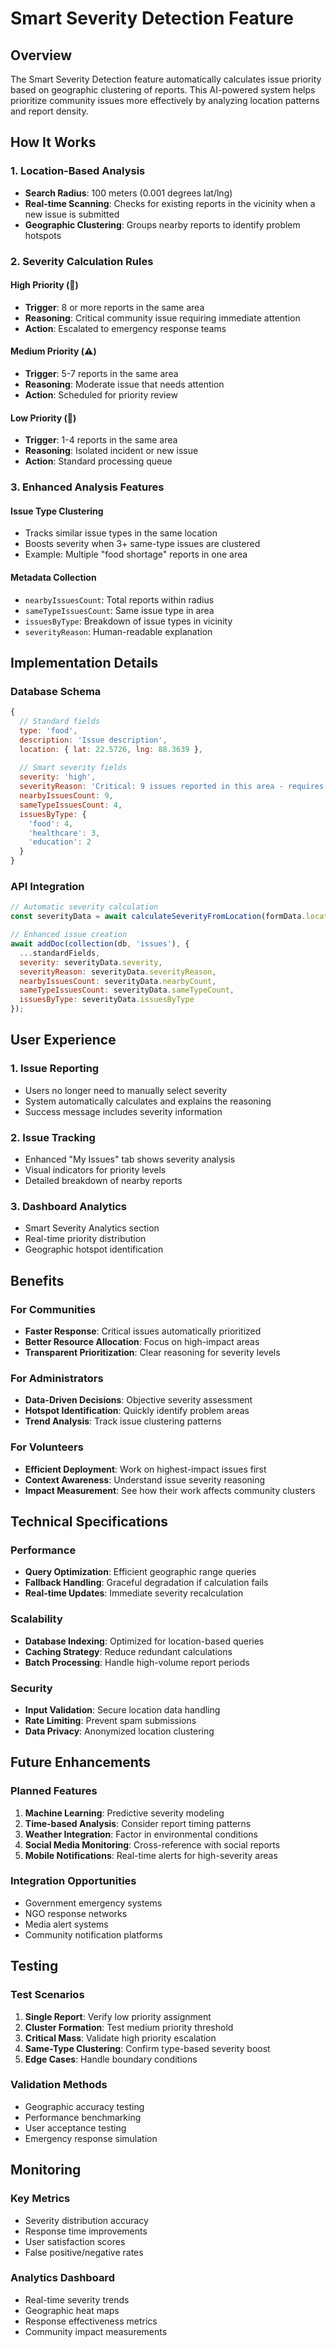 # Smart Severity Detection Feature

## Overview
The Smart Severity Detection feature automatically calculates issue priority based on geographic clustering of reports. This AI-powered system helps prioritize community issues more effectively by analyzing location patterns and report density.

## How It Works

### 1. Location-Based Analysis
- **Search Radius**: 100 meters (0.001 degrees lat/lng)
- **Real-time Scanning**: Checks for existing reports in the vicinity when a new issue is submitted
- **Geographic Clustering**: Groups nearby reports to identify problem hotspots

### 2. Severity Calculation Rules

#### High Priority (🚨)
- **Trigger**: 8 or more reports in the same area
- **Reasoning**: Critical community issue requiring immediate attention
- **Action**: Escalated to emergency response teams

#### Medium Priority (⚠️)
- **Trigger**: 5-7 reports in the same area
- **Reasoning**: Moderate issue that needs attention
- **Action**: Scheduled for priority review

#### Low Priority (📝)
- **Trigger**: 1-4 reports in the same area
- **Reasoning**: Isolated incident or new issue
- **Action**: Standard processing queue

### 3. Enhanced Analysis Features

#### Issue Type Clustering
- Tracks similar issue types in the same location
- Boosts severity when 3+ same-type issues are clustered
- Example: Multiple "food shortage" reports in one area

#### Metadata Collection
- `nearbyIssuesCount`: Total reports within radius
- `sameTypeIssuesCount`: Same issue type in area
- `issuesByType`: Breakdown of issue types in vicinity
- `severityReason`: Human-readable explanation

## Implementation Details

### Database Schema
```javascript
{
  // Standard fields
  type: 'food',
  description: 'Issue description',
  location: { lat: 22.5726, lng: 88.3639 },
  
  // Smart severity fields
  severity: 'high',
  severityReason: 'Critical: 9 issues reported in this area - requires immediate attention',
  nearbyIssuesCount: 9,
  sameTypeIssuesCount: 4,
  issuesByType: {
    'food': 4,
    'healthcare': 3,
    'education': 2
  }
}
```

### API Integration
```javascript
// Automatic severity calculation
const severityData = await calculateSeverityFromLocation(formData.location);

// Enhanced issue creation
await addDoc(collection(db, 'issues'), {
  ...standardFields,
  severity: severityData.severity,
  severityReason: severityData.severityReason,
  nearbyIssuesCount: severityData.nearbyCount,
  sameTypeIssuesCount: severityData.sameTypeCount,
  issuesByType: severityData.issuesByType
});
```

## User Experience

### 1. Issue Reporting
- Users no longer need to manually select severity
- System automatically calculates and explains the reasoning
- Success message includes severity information

### 2. Issue Tracking
- Enhanced "My Issues" tab shows severity analysis
- Visual indicators for priority levels
- Detailed breakdown of nearby reports

### 3. Dashboard Analytics
- Smart Severity Analytics section
- Real-time priority distribution
- Geographic hotspot identification

## Benefits

### For Communities
- **Faster Response**: Critical issues automatically prioritized
- **Better Resource Allocation**: Focus on high-impact areas
- **Transparent Prioritization**: Clear reasoning for severity levels

### For Administrators
- **Data-Driven Decisions**: Objective severity assessment
- **Hotspot Identification**: Quickly identify problem areas
- **Trend Analysis**: Track issue clustering patterns

### For Volunteers
- **Efficient Deployment**: Work on highest-impact issues first
- **Context Awareness**: Understand issue severity reasoning
- **Impact Measurement**: See how their work affects community clusters

## Technical Specifications

### Performance
- **Query Optimization**: Efficient geographic range queries
- **Fallback Handling**: Graceful degradation if calculation fails
- **Real-time Updates**: Immediate severity recalculation

### Scalability
- **Database Indexing**: Optimized for location-based queries
- **Caching Strategy**: Reduce redundant calculations
- **Batch Processing**: Handle high-volume report periods

### Security
- **Input Validation**: Secure location data handling
- **Rate Limiting**: Prevent spam submissions
- **Data Privacy**: Anonymized location clustering

## Future Enhancements

### Planned Features
1. **Machine Learning**: Predictive severity modeling
2. **Time-based Analysis**: Consider report timing patterns
3. **Weather Integration**: Factor in environmental conditions
4. **Social Media Monitoring**: Cross-reference with social reports
5. **Mobile Notifications**: Real-time alerts for high-severity areas

### Integration Opportunities
- Government emergency systems
- NGO response networks
- Media alert systems
- Community notification platforms

## Testing

### Test Scenarios
1. **Single Report**: Verify low priority assignment
2. **Cluster Formation**: Test medium priority threshold
3. **Critical Mass**: Validate high priority escalation
4. **Same-Type Clustering**: Confirm type-based severity boost
5. **Edge Cases**: Handle boundary conditions

### Validation Methods
- Geographic accuracy testing
- Performance benchmarking
- User acceptance testing
- Emergency response simulation

## Monitoring

### Key Metrics
- Severity distribution accuracy
- Response time improvements
- User satisfaction scores
- False positive/negative rates

### Analytics Dashboard
- Real-time severity trends
- Geographic heat maps
- Response effectiveness metrics
- Community impact measurements
